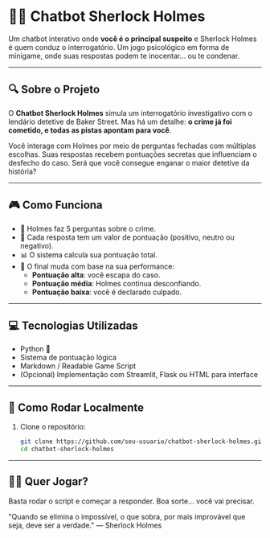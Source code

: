 # 🕵️‍♂️ Chatbot Sherlock Holmes

Um chatbot interativo onde **você é o principal suspeito** e Sherlock Holmes é quem conduz o interrogatório. Um jogo psicológico em forma de minigame, onde suas respostas podem te inocentar... ou te condenar.

---

## 🔍 Sobre o Projeto

O **Chatbot Sherlock Holmes** simula um interrogatório investigativo com o lendário detetive de Baker Street. Mas há um detalhe: **o crime já foi cometido, e todas as pistas apontam para você**.

Você interage com Holmes por meio de perguntas fechadas com múltiplas escolhas. Suas respostas recebem pontuações secretas que influenciam o desfecho do caso. Será que você consegue enganar o maior detetive da história?

---

## 🎮 Como Funciona

- 🧠 Holmes faz 5 perguntas sobre o crime.
- 🎯 Cada resposta tem um valor de pontuação (positivo, neutro ou negativo).
- 📊 O sistema calcula sua pontuação total.
- 🧩 O final muda com base na sua performance:
  - **Pontuação alta**: você escapa do caso.
  - **Pontuação média**: Holmes continua desconfiando.
  - **Pontuação baixa**: você é declarado culpado.

---

## 💻 Tecnologias Utilizadas

- Python 🐍
- Sistema de pontuação lógica
- Markdown / Readable Game Script
- (Opcional) Implementação com Streamlit, Flask ou HTML para interface

---

## 🚀 Como Rodar Localmente

1. Clone o repositório:
   ```bash
   git clone https://github.com/seu-usuario/chatbot-sherlock-holmes.git
   cd chatbot-sherlock-holmes

---

## 🕵️‍♀️ Quer Jogar?
Basta rodar o script e começar a responder. Boa sorte... você vai precisar.

"Quando se elimina o impossível, o que sobra, por mais improvável que seja, deve ser a verdade."
— Sherlock Holmes
